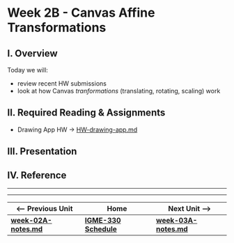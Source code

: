 # Week 2B - Canvas Affine Transformations

## I. Overview
Today we will:
- review recent HW submissions
- look at how Canvas *tranformations* (translating, rotating, scaling) work

## II. Required Reading & Assignments
* Drawing App HW -> [HW-drawing-app.md](https://github.com/tonethar/IGME-330-Master/blob/master/notes/HW-drawing-app.md)

## III. Presentation


## IV. Reference


<hr><hr>

| <-- Previous Unit | Home | Next Unit -->
| --- | --- | --- 
| [**week-02A-notes.md**](week-02A-notes.md)     |  [**IGME-330 Schedule**](../schedule.md) | [**week-03A-notes.md**](week-03A-notes.md)
